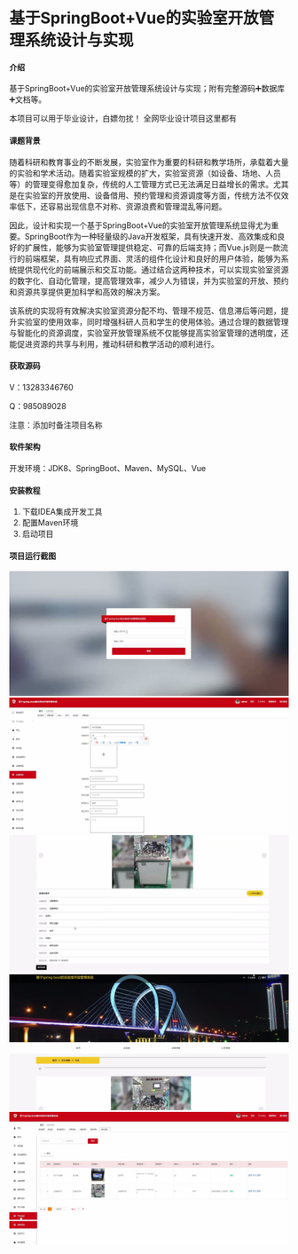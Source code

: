 
# 基于SpringBoot+Vue的实验室开放管理系统设计与实现

#### 介绍
基于SpringBoot+Vue的实验室开放管理系统设计与实现；附有完整源码➕数据库➕文档等。

本项目可以用于毕业设计，白嫖勿扰！
全网毕业设计项目这里都有

#### 课题背景
随着科研和教育事业的不断发展，实验室作为重要的科研和教学场所，承载着大量的实验和学术活动。随着实验室规模的扩大，实验室资源（如设备、场地、人员等）的管理变得愈加复杂，传统的人工管理方式已无法满足日益增长的需求。尤其是在实验室的开放使用、设备借用、预约管理和资源调度等方面，传统方法不仅效率低下，还容易出现信息不对称、资源浪费和管理混乱等问题。

因此，设计和实现一个基于SpringBoot+Vue的实验室开放管理系统显得尤为重要。SpringBoot作为一种轻量级的Java开发框架，具有快速开发、高效集成和良好的扩展性，能够为实验室管理提供稳定、可靠的后端支持；而Vue.js则是一款流行的前端框架，具有响应式界面、灵活的组件化设计和良好的用户体验，能够为系统提供现代化的前端展示和交互功能。通过结合这两种技术，可以实现实验室资源的数字化、自动化管理，提高管理效率，减少人为错误，并为实验室的开放、预约和资源共享提供更加科学和高效的解决方案。

该系统的实现将有效解决实验室资源分配不均、管理不规范、信息滞后等问题，提升实验室的使用效率，同时增强科研人员和学生的使用体验。通过合理的数据管理与智能化的资源调度，实验室开放管理系统不仅能够提高实验室管理的透明度，还能促进资源的共享与利用，推动科研和教学活动的顺利进行。
#### 获取源码
V：13283346760

Q：985089028

注意：添加时备注项目名称

#### 软件架构
开发环境：JDK8、SpringBoot、Maven、MySQL、Vue

#### 安装教程

1.  下载IDEA集成开发工具
2.  配置Maven环境
3.  启动项目

#### 项目运行截图
![](./项目运行截图/Snipaste_2024-08-28_20-40-49.png)
![](./项目运行截图/Snipaste_2024-08-28_20-41-58.png)
![](./项目运行截图/Snipaste_2024-08-28_20-42-09.png)
![](./项目运行截图/Snipaste_2024-08-28_20-42-18.png)
![](./项目运行截图/Snipaste_2024-08-28_20-42-28.png)




